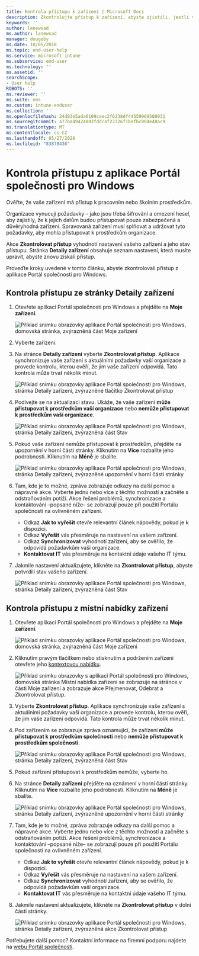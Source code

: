 ```yaml
---
title: Kontrola přístupu k zařízení | Microsoft Docs
description: Zkontrolujte přístup k zařízení, abyste zjistili, jestli vaše zařízení odpovídá požadavkům a je schopné přistupovat k pracovním nebo školním prostředkům.
keywords: ''
author: lenewsad
ms.author: lanewsad
manager: dougeby
ms.date: 10/05/2018
ms.topic: end-user-help
ms.service: microsoft-intune
ms.subservice: end-user
ms.technology: ''
ms.assetid: ''
searchScope:
- User help
ROBOTS: ''
ms.reviewer: ''
ms.suite: ems
ms.custom: intune-enduser
ms.collection: ''
ms.openlocfilehash: 24d83e5ada6109caec2f6238df44559909580931
ms.sourcegitcommit: a77ba49424803fddcaf23326f1befbc004e48ac9
ms.translationtype: MT
ms.contentlocale: cs-CZ
ms.lasthandoff: 05/27/2020
ms.locfileid: "83878436"
---
```

# <a name="check-access-from-company-portal-app-for-windows"></a>Kontrola přístupu z aplikace Portál společnosti pro Windows

Ověřte, že vaše zařízení má přístup k pracovním nebo školním prostředkům. 

Organizace vynucují požadavky &ndash; jako jsou třeba šifrování a omezení hesel, aby zajistily, že k jejich datům budou přistupovat pouze zabezpečená a důvěryhodná zařízení. Spravovaná zařízení musí splňovat a udržovat tyto požadavky, aby mohla přistupovat k prostředkům organizace.

Akce **Zkontrolovat přístup** vyhodnotí nastavení vašeho zařízení a jeho stav přístupu. Stránka **Detaily zařízení** obsahuje seznam nastavení, která musíte upravit, abyste znovu získali přístup. 

Proveďte kroky uvedené v tomto článku, abyste zkontrolovali přístup z aplikace Portál společnosti pro Windows.  

## <a name="check-access-from-device-details-page"></a>Kontrola přístupu ze stránky Detaily zařízení  
1. Otevřete aplikaci Portál společnosti pro Windows a přejděte na **Moje zařízení**.  

    ![Příklad snímku obrazovky aplikace Portál společnosti pro Windows, domovská stránka, zvýrazněná část Moje zařízení](./media/1809_CheckAccess_Context_Select_Device.png)  
2. Vyberte zařízení.  
3. Na stránce **Detaily zařízení** vyberte **Zkontrolovat přístup**. Aplikace synchronizuje vaše zařízení s aktuálními požadavky vaší organizace a provede kontrolu, kterou ověří, že jim vaše zařízení odpovídá. Tato kontrola může trvat několik minut.  

    ![Příklad snímku obrazovky aplikace Portál společnosti pro Windows, stránka Detaily zařízení, zvýrazněné tlačítko Zkontrolovat přístup](./media/1809_CheckAccess_Checking_Status.png) 

4. Podívejte se na aktualizaci stavu. Ukáže, že vaše zařízení **může přistupovat k prostředkům vaší organizace** nebo **nemůže přistupovat k prostředkům vaší organizace**.  

   ![Příklad snímku obrazovky aplikace Portál společnosti pro Windows, stránka Detaily zařízení, zvýrazněná část Stav](./media/1809_CheckAccess_Device_details_status1.png)  
   
5. Pokud vaše zařízení nemůže přistupovat k prostředkům, přejděte na upozornění v horní části stránky. Kliknutím na **Více** rozbalíte jeho podrobnosti. Kliknutím na **Méně** je sbalíte.  

    ![Příklad snímku obrazovky aplikace Portál společnosti pro Windows, stránka Detaily zařízení, zvýrazněné upozornění v horní části stránky](./media/1809_CheckAccess_Device_details_alert1.png)  

6. Tam, kde je to možné, zpráva zobrazuje odkazy na další pomoc a nápravné akce. Vyberte jednu nebo více z těchto možností a začněte s odstraňováním potíží. Akce řešení problémů, synchronizace a kontaktování &ndash;popsané níže&ndash; se zobrazují pouze při použití Portálu společnosti na ovlivněném zařízení.  

     * Odkaz **Jak to vyřešit** otevře relevantní článek nápovědy, pokud je k dispozici.  
     * Odkaz **Vyřešit** vás přesměruje na nastavení na vašem zařízení.  
     * Odkaz **Synchronizovat** vyhodnotí zařízení, aby se ověřilo, že odpovídá požadavkům vaší organizace.  
     * **Kontaktovat IT** vás přesměruje na kontaktní údaje vašeho IT týmu.   
 
6. Jakmile nastavení aktualizujete, klikněte na **Zkontrolovat přístup**, abyste potvrdili stav vašeho zařízení.  

    ![Příklad snímku obrazovky aplikace Portál společnosti pro Windows, stránka Detaily zařízení, zvýrazněná část Stav](./media/1809_CheckAccess_Device_details_status1.png)  

## <a name="check-access-from-device-context-menu"></a>Kontrola přístupu z místní nabídky zařízení  
1. Otevřete aplikaci Portál společnosti pro Windows a přejděte na **Moje zařízení**.  

    ![Příklad snímku obrazovky aplikace Portál společnosti pro Windows, domovská stránka, zvýrazněná část Moje zařízení](./media/1809_CheckAccess_Context_Select_Device.png)  

2. Kliknutím pravým tlačítkem nebo stisknutím a podržením zařízení otevřete jeho [kontextovou nabídku](https://docs.microsoft.com//windows/uwp/design/controls-and-patterns/menus).  

    ![Příklad snímku obrazovky s aplikací Portál společnosti pro Windows, domovská stránka Místní nabídka zařízení se zobrazuje na stránce v části Moje zařízení a zobrazuje akce Přejmenovat, Odebrat a Zkontrolovat přístup.](./media/1809_DeviceContextMenu_Windows_CP.png)  
3. Vyberte **Zkontrolovat přístup**. Aplikace synchronizuje vaše zařízení s aktuálními požadavky vaší organizace a provede kontrolu, kterou ověří, že jim vaše zařízení odpovídá. Tato kontrola může trvat několik minut.  
 
4. Pod zařízením se zobrazuje zpráva oznamující, že zařízení **může přistupovat k prostředkům společnosti** nebo **nemůže přistupovat k prostředkům společnosti**. 

    ![Příklad snímku obrazovky aplikace Portál společnosti pro Windows, stránka Detaily zařízení, zvýrazněná část Stav](./media/1809_CheckAccess_Context_Menu_Alert2.png) 

5. Pokud zařízení přistupovat k prostředkům nemůže, vyberte ho.  
6. Na stránce **Detaily zařízení** přejděte na oznámení v horní části stránky. Kliknutím na **Více** rozbalíte jeho podrobnosti. Kliknutím na **Méně** je sbalíte.  

    ![Příklad snímku obrazovky aplikace Portál společnosti pro Windows, stránka Detaily zařízení, zvýrazněné upozornění v horní části stránky](./media/1809_CheckAccess_Device_details_alert1.png)  

6. Tam, kde je to možné, zpráva zobrazuje odkazy na další pomoc a nápravné akce. Vyberte jednu nebo více z těchto možností a začněte s odstraňováním potíží. Akce řešení problémů, synchronizace a kontaktování &ndash;popsané níže&ndash; se zobrazují pouze při použití Portálu společnosti na ovlivněném zařízení.  

     * Odkaz **Jak to vyřešit** otevře relevantní článek nápovědy, pokud je k dispozici.  
     * Odkaz **Vyřešit** vás přesměruje na nastavení na vašem zařízení.  
     * Odkaz **Synchronizovat** vyhodnotí zařízení, aby se ověřilo, že odpovídá požadavkům vaší organizace.  
     * **Kontaktovat IT** vás přesměruje na kontaktní údaje vašeho IT týmu.    

7. Jakmile nastavení aktualizujete, klikněte na **Zkontrolovat přístup** v dolní části stránky.  

    ![Příklad snímku obrazovky aplikace Portál společnosti pro Windows, stránka Detaily zařízení, zvýrazněná akce Zkontrolovat přístup](./media/1809_CheckAccess_Device_details_button.png) 


Potřebujete další pomoc? Kontaktní informace na firemní podporu najdete na [webu Portál společnosti](https://go.microsoft.com/fwlink/?linkid=2010980).
